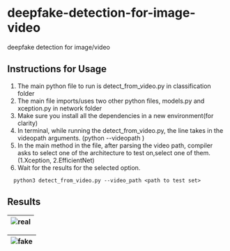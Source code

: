 # deepfake-detection-for-image-video
deepfake detection for image/video



  ## Instructions for Usage
1) The main python file to run is detect_from_video.py in classification folder
2) The main file imports/uses two other python files, models.py and xception.py in network folder
3) Make sure you install all the dependencies in a new environment(for clarity)
4) In terminal, while running the detect_from_video.py, the line takes in the videopath arguments. (python <file> --videopath <path>)
5) In the main method in the file, after parsing the video path, compiler asks to select one of the architecture to test on,select one of them. (1.Xception, 2.EfficientNet)
6) Wait for the results for the selected option.

```
  python3 detect_from_video.py --video_path <path to test set>
```
## Results


| ![real](REAL.png) | 
|:--:| 

| ![fake](FAKE.png)| 
|:--:| 


